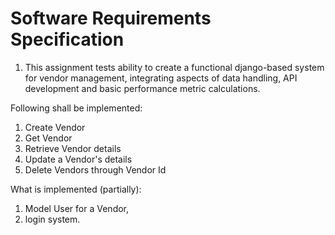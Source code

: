 # Software Requirements Specification

1. This assignment tests ability to create a functional django-based system
for vendor management, integrating aspects of data handling, API development
and basic performance metric calculations.

Following shall be implemented:

1. Create Vendor
2. Get Vendor
3. Retrieve Vendor details
4. Update a Vendor's details
5. Delete Vendors through Vendor Id

What is implemented (partially):
1. Model User for a Vendor,
2. login system.
